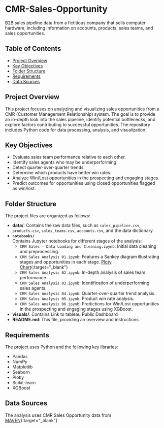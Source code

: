 # CMR-Sales-Opportunity
B2B sales pipeline data from a fictitious company that sells computer hardware, including information on accounts, products, sales teams, and sales opportunities.

## Table of Contents
- [Project Overview](#project-overview)
- [Key Objectives](#key-objectives)
- [Folder Structure](#folder-structure)
- [Requirements](#requirements)
- [Data Sources](#data-sources)


## Project Overview
This project focuses on analyzing and visualizing sales opportunities from a CMR (Customer Management Relationship) system. The goal is to provide an in-depth look into the sales pipeline, identify potential bottlenecks, and explore factors contributing to successful opportunities.
The repository includes Python code for data processing, analysis, and visualization. 

## Key Objectives
- Evaluate sales team performance relative to each other.
- Identify sales agents who may be underperforming.
- Detect quarter-over-quarter trends.
- Determine which products have better win rates.
- Analyze Win/Lost opportunities in the prospecting and engaging stages.
- Predict outcomes for opportunities using closed opportunities flagged as win/lost.

## Folder Structure
The project files are organized as follows:

- **data/**: Contains the raw data files, such as `sales_pipeline.csv`, `products.csv`, `sales_teams.csv`, `accounts.csv`, and the data dictionary.
- **`notebooks/`**  
  Contains Jupyter notebooks for different stages of the analysis:
  - `CRM Sales - Data Loading and Cleaning.ipynb`: Initial data cleaning and preprocessing.
  - `CRM Sales Analysis 01.ipynb`: Features a Sankey diagram illustrating stages and opportunities in each stage. [Ploty Chart](https://nbviewer.org/github/migbenav/CMR-Sales-Opportunity/blob/main/notebooks/CMR%20Sales%20Analysis%2001.ipynb){:target="_blank"}
  - `CRM Sales Analysis 02.ipynb`: In-depth analysis of sales team performance.
  - `CRM Sales Analysis 03.ipynb`: Identification of underperforming sales agents.
  - `CRM Sales Analysis 04.ipynb`: Quarter-over-quarter trend analysis.
  - `CRM Sales Analysis 05.ipynb`: Product win rate analysis.
  - `CRM Sales Analysis 06.ipynb`: Predictions for Win/Lost opportunities in the prospecting and engaging stages using XGBoost.
- **visuals/**: Contains Link to tableau Public Dashboard
- **README.md**: This file, providing an overview and instructions.

## Requirements

The project uses Python and the following key libraries:
- Pandas
- NumPy
- Matplotlib
- Seaborn
- Plotly
- Scikit-learn
- XGBoost

## Data Sources
The analysis uses CMR Sales Opportunity data from [MAVEN](https://mavenanalytics.io/data-playground?accessType=open&dataStructure=Multiple%20tables&order=date_added%2Cdesc&tags=Business){:target="_blank"}
